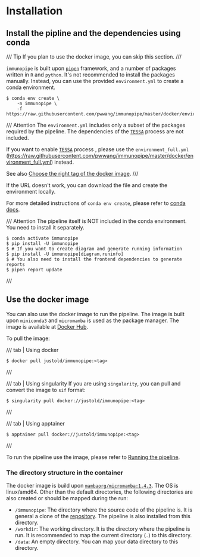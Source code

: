 # Installation

## Install the pipline and the dependencies using conda

/// Tip
If you plan to use the docker image, you can skip this section.
///

`immunopipe` is built upon [`pipen`](https://github.com/pwwang/pipen) framework, and a number of packages written in `R` and `python`. It's not recommended to install the packages manually. Instead, you can use the provided `environment.yml` to create a conda environment.

```shell
$ conda env create \
    -n immunopipe \
    -f https://raw.githubusercontent.com/pwwang/immunopipe/master/docker/environment.yml
```

/// Attention
The `environment.yml` includes only a subset of the packages required by the pipeline. The dependencies of the [`TESSA`](processes/TESSA.md) process are not included.

If you want to enable [`TESSA`](processes/TESSA.md) process , please use the `environment_full.yml` (<https://raw.githubusercontent.com/pwwang/immunopipe/master/docker/environment_full.yml>) instead.

See also [Choose the right tag of the docker image](running.md#choose-the-right-tag-of-the-docker-image).
///

If the URL doesn't work, you can download the file and create the environment locally.

For more detailed instructions of `conda env create`, please refer to [conda docs](https://docs.conda.io/projects/conda/en/latest/commands/env/create.html).

/// Attention
The pipeline itself is NOT included in the conda environment. You need to install it separately.

```shell
$ conda activate immunopipe
$ pip install -U immunopipe
$ # If you want to create diagram and generate running information
$ pip install -U immunopipe[diagram,runinfo]
$ # You also need to install the frontend dependencies to generate reports
$ pipen report update
```
///

## Use the docker image

You can also use the docker image to run the pipeline. The image is built upon `miniconda3` and `micromamba` is used as the package manager. The image is available at [Docker Hub](https://hub.docker.com/r/justold/immunopipe).

To pull the image:

/// tab | Using docker
```shell
$ docker pull justold/immunopipe:<tag>
```
///

/// tab | Using singularity
If you are using `singularity`, you can pull and convert the image to `sif` format:

```shell
$ singularity pull docker://justold/immunopipe:<tag>
```
///

/// tab | Using apptainer
```shell
$ apptainer pull docker://justold/immunopipe:<tag>
```
///

To run the pipeline use the image, please refer to [Running the pipeline](./running.md).


### The directory structure in the container

The docker image is build upon [`mambaorg/micromamba:1.4.3`][1]. The OS is linux/amd64. Other than the default directories, the following directories are also created or should be mapped during the run:

- `/immunopipe`: The directory where the source code of the pipeline is. It is general a clone of the [repository][2]. The pipeline is also installed from this directory.
- `/workdir`: The working directory. It is the directory where the pipeline is run. It is recommended to map the current directory (`.`) to this directory.
- `/data`: An empty directory. You can map your data directory to this directory.

[1]: https://hub.docker.com/layers/mambaorg/micromamba/1.4.3/images/sha256-0251b94151c021c85d3e4f4ffe1fc81c436f18e01337d3b367d0f7c76ee716ac?context=explore
[2]: https://github.com/pwwang/immunopipe
